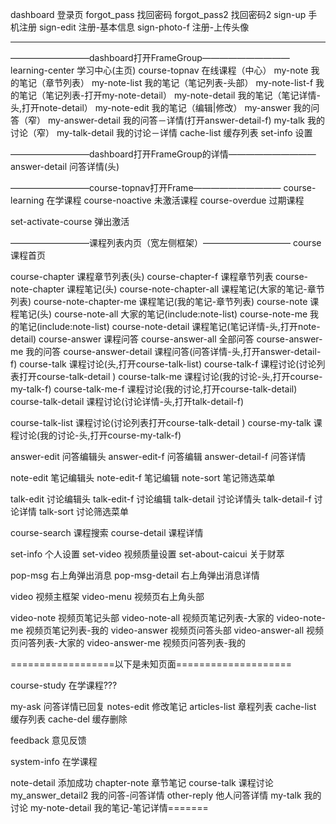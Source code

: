 ﻿dashboard                   登录页
forgot_pass                 找回密码
forgot_pass2                找回密码2
sign-up                     手机注册
sign-edit                   注册-基本信息
sign-photo-f                注册-上传头像


------
—————————dashboard打开FrameGroup——————————
learning-center             学习中心(主页)
course-topnav               在线课程（中心）
my-note                     我的笔记（章节列表）
my-note-list                我的笔记（笔记列表-头部）
my-note-list-f              我的笔记（笔记列表-打开my-note-detail）
my-note-detail              我的笔记（笔记详情-头,打开note-detail）
my-note-edit                我的笔记（编辑|修改）
my-answer                   我的问答（窄）
my-answer-detail            我的问答－详情(打开answer-detail-f)
my-talk                     我的讨论（窄）
my-talk-detail              我的讨论－详情
cache-list                  缓存列表
set-info                    设置

—————————dashboard打开FrameGroup的详情——————————
answer-detail               问答详情(头) 

—————————course-topnav打开Frame——————————
course-learning             在学课程
course-noactive             未激活课程
course-overdue              过期课程


set-activate-course         弹出激活

—————————课程列表内页（宽左侧框架）——————————
course                      课程首页

course-chapter              课程章节列表(头)
course-chapter-f            课程章节列表
course-note-chapter         课程笔记(头)
course-note-chapter-all     课程笔记(大家的笔记-章节列表)
course-note-chapter-me      课程笔记(我的笔记-章节列表)
course-note                 课程笔记(头)
course-note-all             大家的笔记(include:note-list)
course-note-me              我的笔记(include:note-list)
course-note-detail          课程笔记(笔记详情-头,打开note-detail)
course-answer               课程问答
course-answer-all           全部问答
course-answer-me            我的问答
course-answer-detail        课程问答(问答详情-头,打开answer-detail-f)
course-talk                 课程讨论(头,打开course-talk-list)
course-talk-f               课程讨论(讨论列表打开course-talk-detail )
course-talk-me              课程讨论(我的讨论-头,打开course-my-talk-f)
course-talk-me-f            课程讨论(我的讨论,打开course-talk-detail)
course-talk-detail          课程讨论(讨论详情-头,打开talk-detail-f)



course-talk-list            课程讨论(讨论列表打开course-talk-detail )
course-my-talk              课程讨论(我的讨论-头,打开course-my-talk-f)






answer-edit                 问答编辑头
answer-edit-f               问答编辑
answer-detail-f             问答详情


note-edit                   笔记编辑头
note-edit-f                 笔记编辑
note-sort                   笔记筛选菜单

talk-edit                   讨论编辑头
talk-edit-f                 讨论编辑
talk-detail                 讨论详情头
talk-detail-f               讨论详情
talk-sort                   讨论筛选菜单


course-search               课程搜索
course-detail               课程详情




set-info                    个人设置
set-video                   视频质量设置
set-about-caicui            关于财萃



pop-msg                     右上角弹出消息
pop-msg-detail              右上角弹出消息详情



video                       视频主框架
video-menu                  视频页右上角头部

video-note                  视频页笔记头部
video-note-all              视频页笔记列表-大家的
video-note-me               视频页笔记列表-我的
video-answer                视频页问答头部
video-answer-all            视频页问答列表-大家的
video-answer-me             视频页问答列表-我的





==================以下是未知页面====================



course-study                在学课程???



my-ask                      问答详情已回复
notes-edit                  修改笔记
articles-list               章程列表
cache-list                  缓存列表
cache-del                   缓存删除

feedback                    意见反馈

system-info                 在学课程


note-detail                 添加成功
chapter-note                章节笔记
course-talk                 课程讨论
my_answer_detail2           我的问答-问答详情
other-reply                 他人问答详情
my-talk                     我的讨论
my-note-detail              我的笔记-笔记详情=======
















